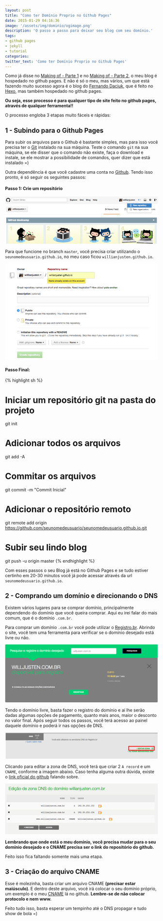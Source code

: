 ```yaml
---
layout: post
title: "Como ter Domínio Proprio no Github Pages"
date: 2015-01-29 04:16:36
image: '/assets/img/dominio/ogimage.png'
description: 'O passo a passo para deixar seu blog com seu domínio.'
tags:
- github pages
- jekyll
- tutorial
categories:
twitter_text: 'Como ter Domínio Proprio no Github Pages'
---
```


Como já disse no [Making of - Parte 1](http://willianjusten.com.br/making-of-parte-1/) e no [Making of - Parte 2](http://willianjusten.com.br/making-of-parte-2/), o meu blog é hospedado no github pages. E não é só o meu, mas vários, um que está fazendo muito sucesso agora é o blog do [Fernando Daciuk](http://blog.da2k.com.br/), que é feito no [Hexo](http://hexo.io/), mas também hospedado no github pages.

**Ou seja, esse processo é para qualquer tipo de site feito no github pages, através de qualquer ferramenta!!**

O processo engloba 3 etapas muito fáceis e rápidas:

## 1 - Subindo para o Github Pages

Para subir os arquivos para o Github é bastante simples, mas para isso você precisa ter o [Git](http://git-scm.com/) instalado na sua máquina. Teste o comando `git` na sua máquina, se ele disser que o comando não existe, faça o download e instale, se ele mostrar a possibilidade de comandos, quer dizer que está instalado =)

Outra dependência é que você cadastre uma conta no [Github](https://github.com/). Tendo isso pronto, é só seguir os seguintes passos:

#### Passo 1: Crie um repositório

![Imagem mostrando como se cria um repositório](/assets/img/making-of-parte-2/criar-repo.png)

Para que funcione no branch `master`, você precisa criar utilizando o `seunomedeusuario.github.io`, no meu caso ficou `willianjusten.github.io`.

![Imagem mostrando como se cria um repositório](/assets/img/making-of-parte-2/nome-repo.png)

#### Passo Final:

{% highlight sh  %}
# Iniciar um repositório git na pasta do projeto
git init

# Adicionar todos os arquivos
git add -A

# Commitar os arquivos
git commit -m "Commit Inicial"

# Adicionar o repositório remoto
git remote add origin https://github.com/seunomedeusuario/seunomedeusuario.github.io.git

# Subir seu lindo blog
git push -u origin master
{% endhighlight %}

Com esses passos o seu Blog já está no Github Pages e se tudo estiver certinho em 20-30 minutos você já pode acessar através da url `seunomedeusuario.github.io`.

## 2 - Comprando um domínio e direcionando o DNS

Existem vários lugares para se comprar domínio, principalmente dependendo do domínio que você queira comprar. Aqui eu irei falar do mais comum, que é o domínio `.com.br`.

Para comprar um domínio `.com.br` você pode utilizar o [Registro.br](http://registro.br/). Abrindo o site, você tem uma ferramenta para verificar se o domínio desejado está livre ou não.

![Imagem mostrando a Home Page com a ferramenta de analise de domínios](/assets/img/dominio/dominio-livre.png)

Tendo o domínio livre, basta fazer o registro do domínio e aí lhe serão dadas algumas opções de pagamento, quanto mais anos, maior o desconto no valor final. Após seguir todos os passos, você terá acesso ao painel daquele domínio e poderá ir nas opções de DNS.

![Imagem indicando a opção de DNS](/assets/img/dominio/dns.png)

Clicando para editar a zona de DNS, você terá que criar 2 `A record` e um `CNAME`, conforme a imagem abaixo. Caso tenha alguma outra dúvida, existe o [link oficial do github](https://help.github.com/articles/tips-for-configuring-an-a-record-with-your-dns-provider/) falando sobre.

![Zona de DNS](/assets/img/dominio/zona.png)

**Lembrando que onde está o meu domínio, você precisa mudar para o seu domínio desejado e o CNAME precisa ser o link do repositório do github.**

Feito isso fica faltando somente mais uma etapa.

## 3 - Criação do arquivo CNAME

Esse é molezinha, basta criar um arquivo CNAME **(precisar estar maiúsculo)**. E dentro deste arquivo, você irá colocar o seu domínio próprio, um exemplo é o meu [CNAME](https://github.com/willianjusten/willianjusten.github.io/blob/master/CNAME) lá no github. **Lembre-se de não colocar protocolo e nem www.**

Feito tudo isso, basta esperar um tempinho até o DNS propagar e tudo show de bola =)